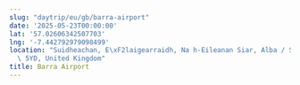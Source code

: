 ```yaml
---
slug: "daytrip/eu/gb/barra-airport"
date: '2025-05-23T00:00:00'
lat: '57.02606342507703'
lng: '-7.442792979098499'
location: "Suidheachan, E\xF2laigearraidh, Na h-Eileanan Siar, Alba / Scotland, HS9\
  \ 5YD, United Kingdom"
title: Barra Airport
---
```



